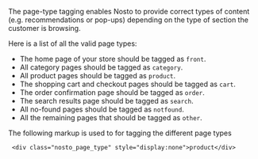 The page-type tagging enables Nosto to provide correct types of content (e.g. recommendations or pop-ups) depending on the type of section the customer is browsing. 

Here is a list of all the valid page types:

* The home page of your store should be tagged as `front`.
* All category pages should be tagged as `category`.
* All product pages should be tagged as `product`.
* The shopping cart and checkout pages should be tagged as `cart`.
* The order confirmation page should be tagged as `order`.
* The search results page should be tagged as `search`.
* All no-found pages should be tagged as `notfound`.
* All the remaining pages that should be tagged as `other`.

The following markup is used to for tagging the different page types

```
 <div class="nosto_page_type" style="display:none">product</div>
```